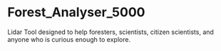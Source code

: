 # Forest_Analyser_5000
Lidar Tool designed to help foresters, scientists, citizen scientists, and anyone who is curious enough to explore.
